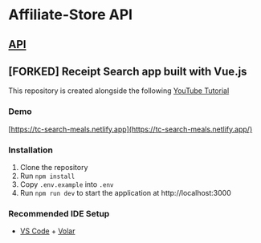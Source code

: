 # Affiliate-Store API

## [API](https://github.com/tiagofrancafernandes/Affiliate-Store-API)

## [FORKED] Receipt Search app built with Vue.js
This repository is created alongside the following [YouTube Tutorial](https://youtu.be/cfiN8lCA3RM)

### Demo
[https://tc-search-meals.netlify.app](https://tc-search-meals.netlify.app/)

### Installation
1. Clone the repository
1. Run `npm install`
1. Copy `.env.example` into `.env`
1. Run `npm run dev` to start the application at http://localhost:3000


### Recommended IDE Setup

- [VS Code](https://code.visualstudio.com/) + [Volar](https://marketplace.visualstudio.com/items?itemName=Vue.volar)
